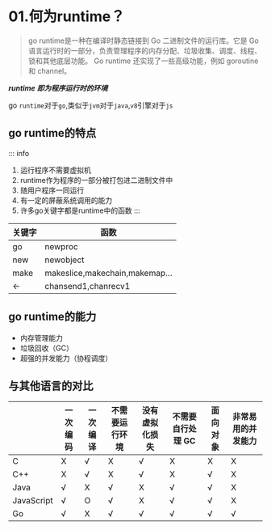 # 01.何为runtime？

> go runtime是一种在编译时静态链接到 Go 二进制文件的运行库。它是 Go 语言运行时的一部分，负责管理程序的内存分配、垃圾收集、调度、线程、锁和其他底层功能。 Go runtime 还实现了一些高级功能，例如 goroutine 和 channel。

***runtime 即为程序运行时的环境***

go `runtime`对于`go`,类似于`jvm`对于`java`,`v8`引擎对于`js`

## go runtime的特点

::: info

1. 运行程序不需要虚拟机
2. runtime作为程序的一部分被打包进二进制文件中
3. 随用户程序一同运行
4. 有一定的屏蔽系统调用的能力
5. 许多go关键字都是runtime中的函数
:::

| 关键字 | 函数 |
| --- | --- |
| go | newproc |
| new | newobject |
| make | makeslice,makechain,makemap… |
| ← | chansend1,chanrecv1 |

## go runtime的能力

- 内存管理能力
- 垃圾回收（GC）
- 超强的并发能力（协程调度）

## 与其他语言的对比

|            | 一次编码 | 一次编译 | 不需要运行环境 | 没有虚拟化损失 | 不需要自行处理 GC | 面向对象 | 非常易用的并发能力 |
| ---        | ---      | ---     | ---            | ---            | ---               | ---      | ---               |
| C          | X        | √        | X             | √              | X                 | X        | X                 |
| C++        | X        | √        | X             | √              | X                 | √        | X                 |
| Java       | √        | X        | √             | X              | √                 | √        | X                 |
| JavaScript | √        | O        | √             | X              | √                 | √        | X                 |
| Go         | √        | X        | √             | √              | √                 | √        | √                 |
